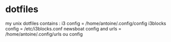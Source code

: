 # dotfiles
my unix dotfiles
contains :
i3 config = /home/antoine/.config/config
i3blocks config = /etc/i3blocks.conf
newsboat config and urls = /home/antoine/.config/urls ou config
